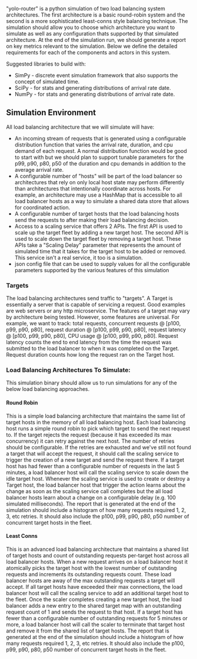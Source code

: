 "yolo-router" is a python simulation of two load balancing system architectures. The first architecture is a basic round-robin system and the second is a more sophisticated least-conns style balancing technique. The simulation should allow you to choose which architecture you want to simulate as well as any configuration thats supported by that simulated architecture. At the end of the simulation run, we should generate a report on key metrics relevant to the simulation. Below we define the detailed requirements for each of the components and actors in this system.

Suggested libraries to build with:
- SimPy - discrete event simulation framework that also supports the concept of simulated time.
- SciPy - for stats and generating distributions of arrival rate date.
- NumPy - for stats and generating distributions of arrival rate date.

## Simulation Environment

All load balancing architecture that we will simulate will have:
- An incoming stream of requests that is generated using a configurable distribution function that varies the arrival rate, duration, and cpu demand of each request. A normal distribution function would be good to start with but we should plan to support tunable parameters for the p99, p90, p80, p50 of the duration and cpu demands in addition to the average arrival rate.
- A configurable number of "hosts" will be part of the load balancer so architectures that rely on only local host state may perform differently than architectures that intentionally coordinate across hosts. For example, an architecture may use a HashMap that is accessible to all load balancer hosts as a way to simulate a shared data store that allows for coordinated action.
- A configurable number of target hosts that the load balancing hosts send the requests to after making their load balancing decision.
- Access to a scaling service that offers 2 APIs. The first API is used to scale up the target fleet by adding a new target host. The second API is used to scale down the target fleet by removing a target host. These APIs take a "Scaling Delay" parameter that represents the amount of simulated time that it takes for the target host to be added or removed. This service isn't a real service, it too is a simulation.
- json config file that can be used to supply values for all the configurable parameters supported by the various features of this simulation

### Targets 

The load balancing architectures send traffic to "targets". A Target is essentially a server that is capable of servicing a request. Good examples are web servers or any http microservice. The features of a target may vary by architecture being tested. However, some features are universal. For example, we want to track: total requests, concurrent requests @ [p100, p99, p90, p80], request duration @ [p100, p99, p90, p80], request latency @ [p100, p99, p90, p80], CPU usage @ [p100, p99, p90, p80]. Request latency counts the end to end latency from the time the request was submitted to the load balancer to when it was completed on the Target. Request duration counts how long the request ran on the Target host.

### Load Balancing Architectures To Simulate:

This simulation binary should allow us to run simulations for any of the below load balancing approaches.

#### Round Robin

This is a simple load balancing architecture that maintains the same list of target hosts in the memory of all load balancing host. Each load balancing host runs a simple round robin to pick which target to send the next request to. If the target rejects the request (because it has exceeded its max concurrency) it can retry against the next host. The number of retries should be configurable. If the retries are exhausted and we've still not found a target that will accept the request, it should call the scaling service to trigger the creation of a new target and send the request there. If a target host has had fewer than a configurable number of requests in the last 5 minutes, a load balancer host will call the scaling service to scale down the idle target host. Whenever the scaling service is used to create or destroy a Target host, the load balancer host that trigger the action learns about the change as soon as the scaling service call completes but the all load balancer hosts learn about a change on a configurable delay (e.g. 100 simulated milliseconds). The report that is generated at the end of the simulation should include a histogram of how many requests required 1, 2, 3, etc retries. It should also include the p100, p99, p90, p80, p50 number of concurrent target hosts in the fleet. 


#### Least Conns

This is an advanced load balancing architecture that maintains a shared list of target hosts and count of outstanding requests per-target host across all load balancer hosts. When a new request arrives on a load balancer host it atomically picks the target host with the lowest number of outstanding requests and increments its outstanding requests count. These load balancer hosts are away of the max outstanding requests a target will accept. If all target hosts have exceeded their max connections, the load balancer host will call the scaling service to add an additional target host to the fleet. Once the scaler completes creating a new target host, the load balancer adds a new entry to the shared target map with an outstanding request count of 1 and sends the request to that host. If a target host has fewer than a configurable number of outstanding requests for 5 minutes or more, a load balancer host will call the scaler to terminate that target host and remove it from the shared list of target hosts. The report that is generated at the end of the simulation should include a histogram of how many requests required 1, 2, 3, etc retries. It should also include the p100, p99, p90, p80, p50 number of concurrent target hosts in the fleet. 

